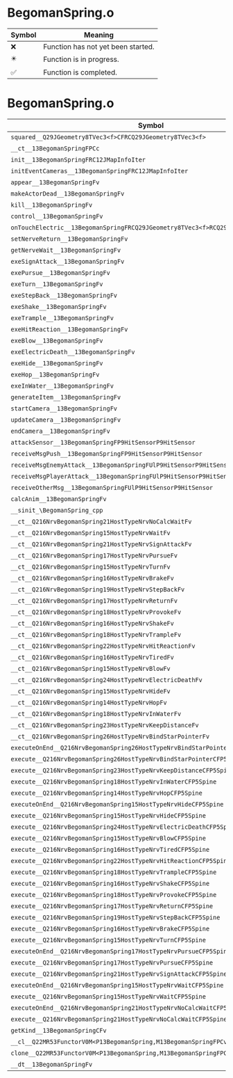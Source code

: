 # BegomanSpring.o
| Symbol | Meaning 
| ------------- | ------------- 
| :x: | Function has not yet been started. 
| :eight_pointed_black_star: | Function is in progress. 
| :white_check_mark: | Function is completed. 


# BegomanSpring.o
| Symbol | Decompiled? |
| ------------- | ------------- |
| `squared__Q29JGeometry8TVec3<f>CFRCQ29JGeometry8TVec3<f>` | :x: |
| `__ct__13BegomanSpringFPCc` | :x: |
| `init__13BegomanSpringFRC12JMapInfoIter` | :x: |
| `initEventCameras__13BegomanSpringFRC12JMapInfoIter` | :x: |
| `appear__13BegomanSpringFv` | :x: |
| `makeActorDead__13BegomanSpringFv` | :x: |
| `kill__13BegomanSpringFv` | :x: |
| `control__13BegomanSpringFv` | :x: |
| `onTouchElectric__13BegomanSpringFRCQ29JGeometry8TVec3<f>RCQ29JGeometry8TVec3<f>` | :x: |
| `setNerveReturn__13BegomanSpringFv` | :x: |
| `getNerveWait__13BegomanSpringFv` | :x: |
| `exeSignAttack__13BegomanSpringFv` | :x: |
| `exePursue__13BegomanSpringFv` | :x: |
| `exeTurn__13BegomanSpringFv` | :x: |
| `exeStepBack__13BegomanSpringFv` | :x: |
| `exeShake__13BegomanSpringFv` | :x: |
| `exeTrample__13BegomanSpringFv` | :x: |
| `exeHitReaction__13BegomanSpringFv` | :x: |
| `exeBlow__13BegomanSpringFv` | :x: |
| `exeElectricDeath__13BegomanSpringFv` | :x: |
| `exeHide__13BegomanSpringFv` | :x: |
| `exeHop__13BegomanSpringFv` | :x: |
| `exeInWater__13BegomanSpringFv` | :x: |
| `generateItem__13BegomanSpringFv` | :x: |
| `startCamera__13BegomanSpringFv` | :x: |
| `updateCamera__13BegomanSpringFv` | :x: |
| `endCamera__13BegomanSpringFv` | :x: |
| `attackSensor__13BegomanSpringFP9HitSensorP9HitSensor` | :x: |
| `receiveMsgPush__13BegomanSpringFP9HitSensorP9HitSensor` | :x: |
| `receiveMsgEnemyAttack__13BegomanSpringFUlP9HitSensorP9HitSensor` | :x: |
| `receiveMsgPlayerAttack__13BegomanSpringFUlP9HitSensorP9HitSensor` | :x: |
| `receiveOtherMsg__13BegomanSpringFUlP9HitSensorP9HitSensor` | :x: |
| `calcAnim__13BegomanSpringFv` | :x: |
| `__sinit_\BegomanSpring_cpp` | :x: |
| `__ct__Q216NrvBegomanSpring21HostTypeNrvNoCalcWaitFv` | :x: |
| `__ct__Q216NrvBegomanSpring15HostTypeNrvWaitFv` | :x: |
| `__ct__Q216NrvBegomanSpring21HostTypeNrvSignAttackFv` | :x: |
| `__ct__Q216NrvBegomanSpring17HostTypeNrvPursueFv` | :x: |
| `__ct__Q216NrvBegomanSpring15HostTypeNrvTurnFv` | :x: |
| `__ct__Q216NrvBegomanSpring16HostTypeNrvBrakeFv` | :x: |
| `__ct__Q216NrvBegomanSpring19HostTypeNrvStepBackFv` | :x: |
| `__ct__Q216NrvBegomanSpring17HostTypeNrvReturnFv` | :x: |
| `__ct__Q216NrvBegomanSpring18HostTypeNrvProvokeFv` | :x: |
| `__ct__Q216NrvBegomanSpring16HostTypeNrvShakeFv` | :x: |
| `__ct__Q216NrvBegomanSpring18HostTypeNrvTrampleFv` | :x: |
| `__ct__Q216NrvBegomanSpring22HostTypeNrvHitReactionFv` | :x: |
| `__ct__Q216NrvBegomanSpring16HostTypeNrvTiredFv` | :x: |
| `__ct__Q216NrvBegomanSpring15HostTypeNrvBlowFv` | :x: |
| `__ct__Q216NrvBegomanSpring24HostTypeNrvElectricDeathFv` | :x: |
| `__ct__Q216NrvBegomanSpring15HostTypeNrvHideFv` | :x: |
| `__ct__Q216NrvBegomanSpring14HostTypeNrvHopFv` | :x: |
| `__ct__Q216NrvBegomanSpring18HostTypeNrvInWaterFv` | :x: |
| `__ct__Q216NrvBegomanSpring23HostTypeNrvKeepDistanceFv` | :x: |
| `__ct__Q216NrvBegomanSpring26HostTypeNrvBindStarPointerFv` | :x: |
| `executeOnEnd__Q216NrvBegomanSpring26HostTypeNrvBindStarPointerCFP5Spine` | :x: |
| `execute__Q216NrvBegomanSpring26HostTypeNrvBindStarPointerCFP5Spine` | :x: |
| `execute__Q216NrvBegomanSpring23HostTypeNrvKeepDistanceCFP5Spine` | :x: |
| `execute__Q216NrvBegomanSpring18HostTypeNrvInWaterCFP5Spine` | :x: |
| `execute__Q216NrvBegomanSpring14HostTypeNrvHopCFP5Spine` | :x: |
| `executeOnEnd__Q216NrvBegomanSpring15HostTypeNrvHideCFP5Spine` | :x: |
| `execute__Q216NrvBegomanSpring15HostTypeNrvHideCFP5Spine` | :x: |
| `execute__Q216NrvBegomanSpring24HostTypeNrvElectricDeathCFP5Spine` | :x: |
| `execute__Q216NrvBegomanSpring15HostTypeNrvBlowCFP5Spine` | :x: |
| `execute__Q216NrvBegomanSpring16HostTypeNrvTiredCFP5Spine` | :x: |
| `execute__Q216NrvBegomanSpring22HostTypeNrvHitReactionCFP5Spine` | :x: |
| `execute__Q216NrvBegomanSpring18HostTypeNrvTrampleCFP5Spine` | :x: |
| `execute__Q216NrvBegomanSpring16HostTypeNrvShakeCFP5Spine` | :x: |
| `execute__Q216NrvBegomanSpring18HostTypeNrvProvokeCFP5Spine` | :x: |
| `execute__Q216NrvBegomanSpring17HostTypeNrvReturnCFP5Spine` | :x: |
| `execute__Q216NrvBegomanSpring19HostTypeNrvStepBackCFP5Spine` | :x: |
| `execute__Q216NrvBegomanSpring16HostTypeNrvBrakeCFP5Spine` | :x: |
| `execute__Q216NrvBegomanSpring15HostTypeNrvTurnCFP5Spine` | :x: |
| `executeOnEnd__Q216NrvBegomanSpring17HostTypeNrvPursueCFP5Spine` | :x: |
| `execute__Q216NrvBegomanSpring17HostTypeNrvPursueCFP5Spine` | :x: |
| `execute__Q216NrvBegomanSpring21HostTypeNrvSignAttackCFP5Spine` | :x: |
| `executeOnEnd__Q216NrvBegomanSpring15HostTypeNrvWaitCFP5Spine` | :x: |
| `execute__Q216NrvBegomanSpring15HostTypeNrvWaitCFP5Spine` | :x: |
| `executeOnEnd__Q216NrvBegomanSpring21HostTypeNrvNoCalcWaitCFP5Spine` | :x: |
| `execute__Q216NrvBegomanSpring21HostTypeNrvNoCalcWaitCFP5Spine` | :x: |
| `getKind__13BegomanSpringCFv` | :x: |
| `__cl__Q22MR53FunctorV0M<P13BegomanSpring,M13BegomanSpringFPCvPv_v>CFv` | :x: |
| `clone__Q22MR53FunctorV0M<P13BegomanSpring,M13BegomanSpringFPCvPv_v>CFP7JKRHeap` | :x: |
| `__dt__13BegomanSpringFv` | :x: |
